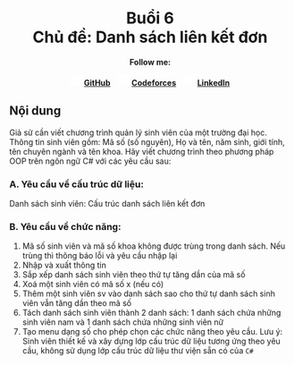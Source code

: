 <div align="center">
	<h1>Buổi 6<br>Chủ đề: Danh sách liên kết đơn</h1>
</div>

<div align="center">
  <p><strong>Follow me:</strong></p>
</div>

<div align="center">
  <p>
    <img src="https://github.com/k1enn/Web_Programming/blob/main/Buoi1/Bai01/images/github.png" alt="GitHub Logo" width="20" height="20" />
    <strong><a href="https://github.com/k1enn" target="_blank">GitHub</a></strong>
    <img style="padding-left: 10px;" src="https://github.com/k1enn/Web_Programming/blob/main/Buoi1/Bai01/images/codeforces.png" alt="Codeforces Logo" width="20" height="20" />
    <strong><a href="https://codeforces.com/profile/dinhtrungkien" target="_blank">Codeforces</a></strong>
    <img style="padding-left: 10px;" src="https://github.com/k1enn/Web_Programming/blob/main/Buoi1/Bai01/images/linkedin.png" alt="LinkedIn Logo" width="20" height="20" />
    <strong><a href="https://www.linkedin.com/in/k1enn/" target="_blank">LinkedIn</a></strong>
  </p>
</div>

## Nội dung 
Giả sử cần viết chương trình quản lý sinh viên của một trường đại học. Thông tin sinh viên gồm: Mã số (số nguyên), Họ và tên, năm sinh, giới tính, tên chuyên ngành và tên khoa. Hãy viết chương trình theo phương pháp OOP trên ngôn ngữ C# với các yêu cầu sau: 
### A.	Yêu cầu về cấu trúc dữ liệu:
Danh sách sinh viên: Cấu trúc danh sách liên kết đơn
### B.	Yêu cầu về chức năng:
1.	Mã số sinh viên và mã số khoa không được trùng trong danh sách. Nếu trùng thì thông báo lỗi và yêu cầu nhập lại
2.	Nhập và xuất thông tin 
3.	Sắp xếp danh sách sinh viên theo thứ tự tăng dần của mã số
4.	Xoá một sinh viên có mã số x (nếu có)
5.	Thêm một sinh viên sv vào danh sách sao cho thứ tự danh sách sinh viên vẫn tăng dần theo mã số
6.	Tách danh sách sinh viên thành 2 danh sách: 1 danh sách chứa những sinh viên nam và 1 danh sách chứa những sinh viên nữ
7.	Tạo menu dạng số cho phép chọn các chức năng theo yêu cầu.
Lưu ý: Sinh viên thiết kế và xây dựng lớp cấu trúc dữ liệu tương ứng theo yêu cầu, không sử dụng lớp cấu trúc dữ liệu thư viện sẵn có của `C#` 

